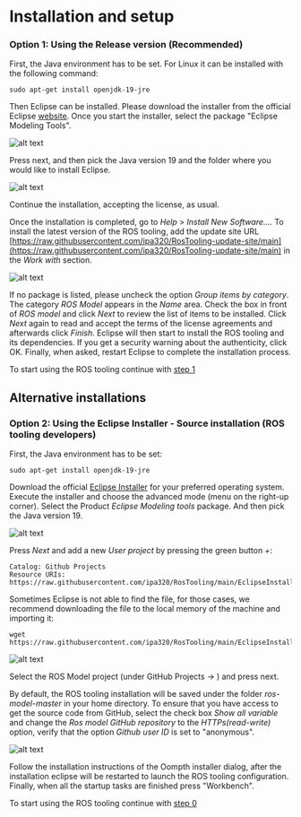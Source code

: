 # Installation and setup

### Option 1: Using the Release version (Recommended)

First, the Java environment has to be set. For Linux it can be installed with the following command:

```
sudo apt-get install openjdk-19-jre
```

Then Eclipse can be installed. Please download the installer from the official Eclipse [website](https://www.eclipse.org/downloads/packages/installer). Once you start the installer, select the package "Eclipse Modeling Tools".

![alt text](images/install_eclipse_modeling.png)

Press next, and then pick the Java version 19 and the folder where you would like to install Eclipse.

![alt text](images/install_eclipse_jdk_version.png)

Continue the installation, accepting the license, as usual.

Once the installation is completed, go to *Help* > *Install New Software...*. To install the latest version of the ROS tooling, add the update site URL [https://raw.githubusercontent.com/ipa320/RosTooling-update-site/main](https://raw.githubusercontent.com/ipa320/RosTooling-update-site/main) in the *Work with* section.

![alt text](images/install_updatesite.png)

If no package is listed, please uncheck the option *Group items by category*. The category *ROS Model* appears in the *Name* area. Check the box in front of *ROS model* and click *Next* to review the list of items to be installed. Click *Next* again to read and accept the terms of the license agreements and afterwards click *Finish*. Eclipse will then start to install the ROS tooling and its dependencies. If you get a security warning about the authenticity, click OK. Finally, when asked, restart Eclipse to complete the installation process.

To start using the ROS tooling continue with [step 1](Environment_setup.md/#1-switch-to-the-ros-developer-perspective)


## Alternative installations

### Option 2: Using the Eclipse Installer - Source installation (ROS tooling developers)

First, the Java environment has to be set:
```
sudo apt-get install openjdk-19-jre
```
Download the official [Eclipse Installer](https://www.eclipse.org/downloads/packages/installer) for your preferred operating system. Execute the installer and choose the advanced mode (menu on the right-up corner). Select the Product *Eclipse Modeling tools* package. And then pick the Java version 19.

![alt text](images/eclipse_installer1.png)

Press *Next* and add a new _User project_ by pressing the green button *+*:
```
Catalog: Github Projects
Resource URIs: https://raw.githubusercontent.com/ipa320/RosTooling/main/EclipseInstaller/ROSModel.setup
```
Sometimes Eclipse is not able to find the file, for those cases, we recommend downloading the file to the local memory of the machine and importing it:

```
wget https://raw.githubusercontent.com/ipa320/RosTooling/main/EclipseInstaller/ROSModel.setup
```

![alt text](images/eclipse_installer2.png)

Select the ROS Model project (under GitHub Projects -> <User>) and press next.

By default, the ROS tooling installation will be saved under the folder *ros-model-master* in your home directory. To ensure that you have access to get the source code from GitHub, select the check box *Show all variable* and change the *Ros model GitHub repository* to the *HTTPs(read-write)* option, verify that the option *Github user ID* is set to "anonymous".

![alt text](images/eclipse_installer3.png)

Follow the installation instructions of the Oompth installer dialog, after the installation eclipse will be restarted to launch the ROS tooling configuration. Finally, when all the startup tasks are finished press "Workbench".

To start using the ROS tooling continue with [step 0](Environment_setup.md/#0-start-the-ros-tooling-application)
